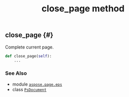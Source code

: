 ﻿---
title: close_page method
second_title: Aspose.Page for Python via .NET API References
description: 
type: docs
weight: 60
url: /python-net/aspose.page.eps/psdocument/close_page/
is_root: false
---

## close_page {#}

Complete current page.



```python
def close_page(self):
    ...
```





### See Also
* module [`aspose.page.eps`](../../)
* class [`PsDocument`](/page/python-net/aspose.page.eps/psdocument)
